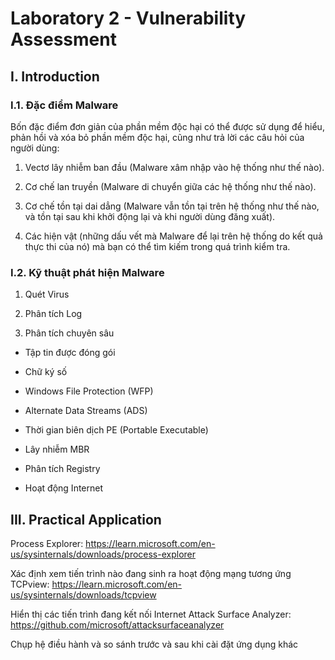 # Laboratory 2 - Vulnerability Assessment
## I. Introduction
### I.1. Đặc điểm Malware
Bốn đặc điểm đơn giản của phần mềm độc hại có thể được sử dụng để
hiểu, phản hồi và xóa bỏ phần mềm độc hại, cũng như trả lời các câu hỏi
của người dùng:

1. Vectơ lây nhiễm ban đầu (Malware xâm nhập vào hệ thống như thế nào).
   
2. Cơ chế lan truyền (Malware di chuyển giữa các hệ thống như thế nào).
   
3. Cơ chế tồn tại dai dẳng (Malware vẫn tồn tại trên hệ thống như thế nào,
và tồn tại sau khi khởi động lại và khi người dùng đăng xuất).

4. Các hiện vật (những dấu vết mà Malware để lại trên hệ thống do kết quả
thực thi của nó) mà bạn có thể tìm kiếm trong quá trình kiểm tra.

### I.2. Kỹ thuật phát hiện Malware 
1. Quét Virus

2. Phân tích Log

3. Phân tích chuyên sâu

- Tập tin được đóng gói

- Chữ ký số

- Windows File Protection (WFP)

- Alternate Data Streams (ADS)

- Thời gian biên dịch PE (Portable Executable)

- Lây nhiễm MBR

- Phân tích Registry

- Hoạt động Internet

## III. Practical Application
Process Explorer: https://learn.microsoft.com/en-us/sysinternals/downloads/process-explorer

Xác định xem tiến trình nào đang sinh ra hoạt động mạng tương ứng
TCPview: https://learn.microsoft.com/en-us/sysinternals/downloads/tcpview

Hiển thị các tiến trình đang kết nối Internet
Attack Surface Analyzer: https://github.com/microsoft/attacksurfaceanalyzer

Chụp hệ điều hành và so sánh trước và sau khi cài đặt ứng dụng khác
